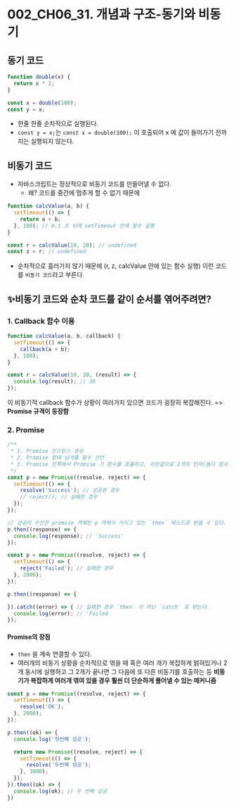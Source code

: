 # 002_CH06_31. 개념과 구조-동기와 비동기

## 동기 코드
```js
function double(x) {
  return x * 2;
}

const x = double(100);
const y = x;
```

- 한줄 한줄 순차적으로 실행된다.
- `const y = x;`는 `const x = double(100);` 이 호출되어 x 에 값이 들어가기 전까지는 실행되지 않는다.


## 비동기 코드
- 자바스크립트는 정상적으로 비동기 코드를 만들어낼 수 없다.
  - 왜? 코드를 중간에 멈추게 할 수 없기 때문에

```js
function calcValue(a, b) {
  setTimeout(() => {
    return a + b;
  }, 100); // 0.1 초 뒤에 setTimeout 안에 함수 실행
}

const r = calcValue(10, 20); // undefined
const z = r; // undefined
```
- 순차적으로 흘러가지 않기 때문에 (r, z, calcValue 안에 있는 함수 실행) 이런 코드를 `비동기 코드`라고 부른다.

## ✨비동기 코드와 순차 코드를 같이 순서를 엮어주려면?

### 1. Callback 함수 이용
```js
function calcValue(a, b, callback) {
  setTimeout(() => {
    callback(a + b);
  }, 100);
}

const r = calcValue(10, 20, (result) => {
  console.log(result); // 30
});
```
이 비동기적 callback 함수가 상황이 여러가지 있으면 코드가 굉장히 복잡해진다. => **Promise 규격이 등장함**

### 2. Promise
```js
/**
 * 1. Promise 인스턴스 생성
 * 2. Promise 한테 넘겨줄 함수 선언
 * 3. Promise 안쪽에서 Promise 가 함수를 호출하고, 리턴값으로 2개의 인자(둘다 함수)를 준다. (resolve - 성공, reject - 실패)
 */
const p = new Promise((resolve, reject) => {
  setTimeout(() => {
    resolve('Success'); // 성공한 경우
    // reject(); // 실패한 경우
  });
});

// 성공의 수신은 promise 객체인 p 객체가 가지고 있는 `then` 메소드로 받을 수 있다.
p.then((response) => {
  console.log(response); // 'Success'
});
```
```js
const p = new Promise((resolve, reject) => {
  setTimeout(() => {
    reject('Failed'); // 실패한 경우
  }, 2000);
});

p.then((response) => {

}).catch((error) => { // 실패한 경우 `then` 이 아닌 `catch` 로 받는다.
  console.log(error); // 'Failed
});
```

#### Promise의 장점
- `then` 을 계속 연결할 수 있다.
- 여러개의 비동기 상황을 순차적으로 엮을 때 혹은 여러 개가 복잡하게 얽혀있거나 2개 동시에 실행하고 그 2개가 끝나면 그 다음에 또 다른 비동기를 호출하는 등 **비동기가 복잡하게 여러개 엮여 있을 경우 훨씬 더 단순하게 풀어낼 수 있는 메커니즘**


```js
const p = new Promise((resolve, reject) => {
  setTimeout(() => {
    resolve('OK');
  }, 2000);
});

p.then((ok) => {
  console.log('첫번째 성공');

  return new Promise((resolve, reject) => {
    setTimeout(() => {
      resolve('두번째 성공');
    }, 3000);
  });
}).then((ok) => {
  console.log(ok); // 두 번째 성공
})
```